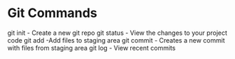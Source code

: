 # Git Commands

git init - Create a new git repo
git status - View the changes to your project code
git add -Add files to staging area
git commit - Creates a new commit with files from staging area
git log - View recent commits